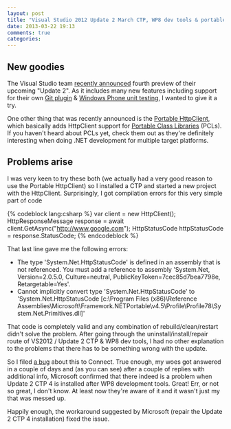 ```yaml
---
layout: post
title: "Visual Studio 2012 Update 2 March CTP, WP8 dev tools & portable class libraries - not so fast"
date: 2013-03-22 19:13
comments: true
categories: 
---
```


New goodies
-----------

The Visual Studio team [recently announced][ctp4] fourth preview of their upcoming "Update 2". As it includes many new features including support for their own [Git plugin][gitPlugin] & [Windows Phone unit testing][wpUnitTest], I wanted to give it a try. 

One other thing that was recently announced is the [Portable HttpClient][portableHttpClient], which basically adds HttpClient support for [Portable Class Libraries][PCL] (PCLs). If you haven't heard about PCLs yet, check them out as they're definitely interesting when doing .NET development for multiple target platforms.

Problems arise
-----------

I was very keen to try these both (we actually had a very good reason to use the Portable HttpClient) so I installed a CTP and started a new project with the HttpClient. Surprisingly, I got compilation errors for this very simple part of code

{% codeblock lang:csharp %}
var client = new HttpClient(); 
HttpResponseMessage response = await client.GetAsync("http://www.google.com"); 
HttpStatusCode httpStatusCode = response.StatusCode;
{% endcodeblock %}

That last line gave me the following errors:

 * The type 'System.Net.HttpStatusCode' is defined in an assembly that is not referenced. You must add a reference to assembly 'System.Net, Version=2.0.5.0, Culture=neutral, PublicKeyToken=7cec85d7bea7798e, Retargetable=Yes'.
 * Cannot implicitly convert type 'System.Net.HttpStatusCode' to 'System.Net.HttpStatusCode [c:\Program Files (x86)\Reference Assemblies\Microsoft\Framework\.NETPortable\v4.5\Profile\Profile78\System.Net.Primitives.dll]' 

That code is completely valid and any combination of rebuild/clean/restart didn't solve the problem. After going through the uninstall/install/repair route of VS2012 / Update 2 CTP & WP8 dev tools, I had no other explanation to the problems that there has to be something wrong with the update.

So I filed [a bug][bug] about this to Connect. True enough, my woes got answered in a couple of days and (as you can see) after a couple of replies with additional info, Microsoft confirmed that there indeed is a problem when Update 2 CTP 4 is installed after WP8 development tools. Great! Err, or not so great, I don't know. At least now they're aware of it and it wasn't just my that was messed up.

Happily enough, the workaround suggested by Microsoft (repair the Update 2 CTP 4 installation) fixed the issue. 

[ctp4]: http://blogs.msdn.com/b/visualstudioalm/archive/2013/03/04/march-ctp-of-visual-studio-update-2.aspx
[bug]: http://connect.microsoft.com/VisualStudio/feedback/details/781331/vs-2012-update-2-ctp-4-doesnt-work-with-portable-httpclient
[gitPlugin]: http://blogs.msdn.com/b/visualstudioalm/archive/2013/03/06/use-git-0-8-0-0-to-run-scheduled-builds-and-resolve-conflicts.aspx
[wpUnitTest]: http://blogs.msdn.com/b/visualstudioalm/archive/2013/01/31/windows-phone-unit-tests-in-visual-studio-2012-update-2.aspx
[PCL]: http://msdn.microsoft.com/en-us/library/gg597391.aspx
[portableHttpClient]: http://blogs.msdn.com/b/bclteam/archive/2013/02/18/portable-httpclient-for-net-framework-and-windows-phone.aspx